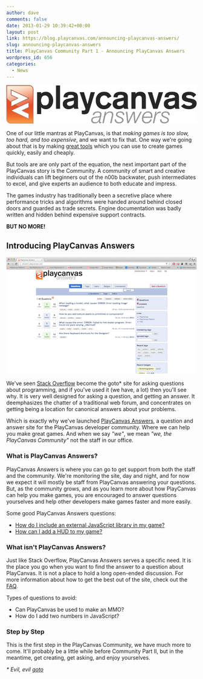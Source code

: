 ```yaml
---
author: dave
comments: false
date: 2013-01-29 10:39:42+00:00
layout: post
link: https://blog.playcanvas.com/announcing-playcanvas-answers/
slug: announcing-playcanvas-answers
title: PlayCanvas Community Part 1 - Announcing PlayCanvas Answers
wordpress_id: 656
categories:
  - News
---
```


[![PlayCanvas Answers logo](/assets/media/answers_logo.png)](/assets/media/answers_logo.png)

One of our little mantras at PlayCanvas, is that _making games is too slow, too hard, and too expensive_, and we want to fix that. One way we're going about that is by making [great tools](https://playcanvas.com/technology/) which you can use to create games quickly, easily and cheaply.

But tools are are only part of the equation, the next important part of the PlayCanvas story is the Community. A community of smart and creative individuals can lift beginners out of the n00b backwater, push intermediates to excel, and give experts an audience to both educate and impress.

The games industry has traditionally been a secretive place where performance tricks and algorithms were handed around behind closed doors and guarded as trade secrets. Engine documentation was badly written and hidden behind expensive support contracts.

**BUT NO MORE!**

## Introducing PlayCanvas Answers

[![PlayCanvas Answers screenshot](/assets/media/answers.png)](/assets/media/answers.png)

We've seen [Stack Overflow](https://stackoverflow.com) become the goto\* site for asking questions about programming, and if you've used it (we have, a lot) then you'll see why. It is very well designed for asking a question, and getting an answer. It deemphasizes the chatter of a traditional web forum, and concentrates on getting being a location for canonical answers about your problems.

Which is exactly why we've launched [PlayCanvas Answers](http://answers.playcanvas.com), a question and answer site for the PlayCanvas developer community. Where we can help you make great games. And when we say _"we"_, we mean _"we, the PlayCanvas Community"_ not the staff in our office.

### What is PlayCanvas Answers?

PlayCanvas Answers is where you can go to get support from both the staff and the community. We're monitoring the site, day and night, and for now we expect it will mostly be staff from PlayCanvas answering your questions. But, as the community grows, and as you learn more about how PlayCanvas can help you make games, you are encouraged to answer questions yourselves and help other developers make games faster and more easily.

Some good PlayCanvas Answers questions:

- [How do I include an external JavaScript library in my game?](http://answers.playcanvas.com/questions/17/how-do-i-include-an-external-javascript-library-in-my-game)
- [How can I add a HUD to my game?](http://answers.playcanvas.com/questions/15/how-can-i-add-a-hud-to-my-playcanvas-game)

### What isn't PlayCanvas Answers?

Just like Stack Overflow, PlayCanvas Answers serves a specific need. It is the place you go when you want to find the answer to a question about PlayCanvas. It is not a place to hold a long open-ended discussion. For more information about how to get the best out of the site, check out the [FAQ](http://answers.playcanvas.com/faq/).

Types of questions to avoid:

- Can PlayCanvas be used to make an MMO?
- How do I add two numbers in JavaScript?

### Step by Step

This is the first step in the PlayCanvas Community, we have much more to come. It'll probably be a little while before Community Part II, but in the meantime, get creating, get asking, and enjoy yourselves.

_\* Evil, evil [goto](https://en.wikipedia.org/wiki/Goto#Criticism_and_decline)_
